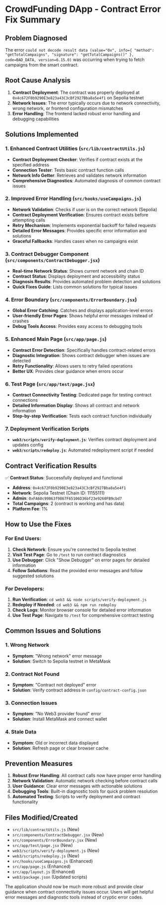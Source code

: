 # CrowdFunding DApp - Contract Error Fix Summary

## Problem Diagnosed

The error `could not decode result data (value="0x", info={ "method": "getTotalCampaigns", "signature": "getTotalCampaigns()" }, code=BAD_DATA, version=6.15.0)` was occurring when trying to fetch campaigns from the smart contract.

## Root Cause Analysis

1. **Contract Deployment**: The contract was properly deployed at `0x4c672F0b9290E3e823a43C3cBf2927Bba8a5e4f1` on Sepolia testnet
2. **Network Issues**: The error typically occurs due to network connectivity, wrong network, or frontend configuration mismatches
3. **Error Handling**: The frontend lacked robust error handling and debugging capabilities

## Solutions Implemented

### 1. Enhanced Contract Utilities (`src/lib/contractUtils.js`)

- **Contract Deployment Checker**: Verifies if contract exists at the specified address
- **Connection Tester**: Tests basic contract function calls
- **Network Info Getter**: Retrieves and validates network information
- **Comprehensive Diagnostics**: Automated diagnosis of common contract issues

### 2. Improved Error Handling (`src/hooks/useCampaigns.js`)

- **Network Validation**: Checks if user is on the correct network (Sepolia)
- **Contract Deployment Verification**: Ensures contract exists before attempting calls
- **Retry Mechanism**: Implements exponential backoff for failed requests
- **Detailed Error Messages**: Provides specific error information and solutions
- **Graceful Fallbacks**: Handles cases when no campaigns exist

### 3. Contract Debugger Component (`src/components/ContractDebugger.jsx`)

- **Real-time Network Status**: Shows current network and chain ID
- **Contract Status**: Displays deployment and accessibility status
- **Diagnosis Results**: Provides automated problem detection and solutions
- **Quick Fixes Guide**: Lists common solutions for typical issues

### 4. Error Boundary (`src/components/ErrorBoundary.jsx`)

- **Global Error Catching**: Catches and displays application-level errors
- **User-friendly Error Pages**: Shows helpful error messages instead of crashes
- **Debug Tools Access**: Provides easy access to debugging tools

### 5. Enhanced Main Page (`src/app/page.js`)

- **Contract Error Detection**: Specifically handles contract-related errors
- **Diagnostic Integration**: Shows contract debugger when issues are detected
- **Retry Functionality**: Allows users to retry failed operations
- **Better UX**: Provides clear guidance when errors occur

### 6. Test Page (`src/app/test/page.jsx`)

- **Contract Connectivity Testing**: Dedicated page for testing contract connections
- **Detailed Information Display**: Shows all contract and network information
- **Step-by-step Verification**: Tests each contract function individually

### 7. Deployment Verification Scripts

- **`web3/scripts/verify-deployment.js`**: Verifies contract deployment and updates config
- **`web3/scripts/redeploy.js`**: Automated redeployment script if needed

## Contract Verification Results

✅ **Contract Status**: Successfully deployed and functional

- **Address**: `0x4c672F0b9290E3e823a43C3cBf2927Bba8a5e4f1`
- **Network**: Sepolia Testnet (Chain ID: 11155111)
- **Admin**: `0xFA60c99863f9867F65106D36bf23e9260FB9cbd7`
- **Total Campaigns**: 2 (contract is working and has data)
- **Platform Fee**: 1%

## How to Use the Fixes

### For End Users:

1. **Check Network**: Ensure you're connected to Sepolia testnet
2. **Visit Test Page**: Go to `/test` to run contract diagnostics
3. **Use Debugger**: Click "Show Debugger" on error pages for detailed information
4. **Follow Solutions**: Read the provided error messages and follow suggested solutions

### For Developers:

1. **Run Verification**: `cd web3 && node scripts/verify-deployment.js`
2. **Redeploy if Needed**: `cd web3 && npm run redeploy`
3. **Check Logs**: Monitor browser console for detailed error information
4. **Use Test Page**: Navigate to `/test` for comprehensive contract testing

## Common Issues and Solutions

### 1. Wrong Network

- **Symptom**: "Wrong network" error message
- **Solution**: Switch to Sepolia testnet in MetaMask

### 2. Contract Not Found

- **Symptom**: "Contract not deployed" error
- **Solution**: Verify contract address in `config/contract-config.json`

### 3. Connection Issues

- **Symptom**: "No Web3 provider found" error
- **Solution**: Install MetaMask and connect wallet

### 4. Stale Data

- **Symptom**: Old or incorrect data displayed
- **Solution**: Refresh page or clear browser cache

## Prevention Measures

1. **Robust Error Handling**: All contract calls now have proper error handling
2. **Network Validation**: Automatic network checking before contract calls
3. **User Guidance**: Clear error messages with actionable solutions
4. **Debugging Tools**: Built-in diagnostic tools for quick problem resolution
5. **Automated Testing**: Scripts to verify deployment and contract functionality

## Files Modified/Created

- `src/lib/contractUtils.js` (New)
- `src/components/ContractDebugger.jsx` (New)
- `src/components/ErrorBoundary.jsx` (New)
- `src/app/test/page.jsx` (New)
- `web3/scripts/verify-deployment.js` (New)
- `web3/scripts/redeploy.js` (New)
- `src/hooks/useCampaigns.js` (Enhanced)
- `src/app/page.js` (Enhanced)
- `src/app/layout.js` (Enhanced)
- `web3/package.json` (Updated scripts)

The application should now be much more robust and provide clear guidance when contract connectivity issues occur. Users will get helpful error messages and diagnostic tools instead of cryptic error codes.
